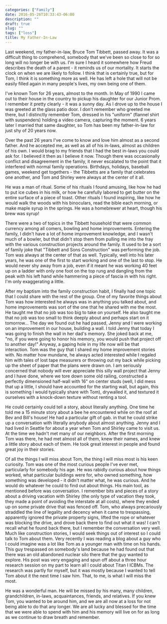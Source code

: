 ```yaml
---
categories: ["Family"]
date: 2016-05-26T10:33:43-06:00
description: ""
draft: true
slug: ""
tags: ["loss"]
title: My Father-In-Law
---
```

Last weekend, my father-in-law, Bruce Tom Tibbett, passed away. It was a difficult
thing to comprehend, somebody that we've been so close to for so long will no longer
be with us. I'm sure I heard it somewhere how Freud describes the death of a
parent - it reminds us of our mortality. It starts the clock on when we are likely
to follow. I think that is certainly true, but for Tom, I think it is something more
as well. He has left a hole that will not be easily filled again in many people's
lives, my own being one of them.

I've known Tom for 26 years, almost to the month. In May of 1990 I came out to their
house in the country to pickup his daughter for our Junior Prom. I remember it
pretty clearly - it was a sunny day. As I drove up to the house I was greeted
at the glass patio door. I don't remember who greeted me there, but I distinctly
remember Tom, dressed in his "uniform" (flannel shirt with suspenders) holding
a video camera, capturing the moment. 6 years later I married that same daughter,
so Tom has been my father-in-law for just shy of 20 years now.

Over the past 26 years I've come to know and love him almost as a second father.
And he accepted me, as well as all of his in-laws, almost as children of his own.
I would brag to my friends that I had the best in-laws you could ask for. I
believed it then as I believe it now. Though there was occasionally conflict and
disagreement in the family, it never escalated to the point that it interfered
with normal family operations. Birthdays, holidays, baseball games, weekend
get togethers - the Tibbetts are a family that celebrates one another, and Tom
and Shirley were always at the center of it all.

He was a man of ritual. Some of his rituals I found amusing, like how he had to
put ice cubes in his milk, or how he carefully labored to get butter on the
entire surface of a piece of toast. Other rituals I found inspiring, like how
he would walk the woods with his binoculars, read the bible each morning, or
make maple syrup in the springs. He was a homebrewer at heart, though his brew
was syrup!

There were a two of topics in the Tibbett household that were common currency
among all comers, bowling and home improvements. Entering the family, I didn't have
a lot of home improvement knowledge, and I wasn't much of a bowler, but that didn't
stop them from pulling me into the fray with the various construction projects
around the family. It used to be a sort of family joke that "Tibbett and Sons
Construction" was performing the job. Tom was always at the center of that as
well. Typically, well into his later years, he was one of the first to start
working and one of the last to stop. He would never shy away from a job, even if
it meant he was working 40 feet up on a ladder with only one foot on the top rung
and dangling from the peak with his left hand while hammering a piece of fascia
in with his right. I'm only exaggerating a little.

After my baptism into the family construction habit, I finally had one topic
that I could share with the rest of the group. One of my favorite things about
Tom was how interested he always was in anything you talked about, and
home improvements was sort of the one that he shared with me the most. He
taught me that no job was too big to take on yourself. He also taught me that
no job was too small to think deeply about and perhaps start on it tomorrow...
The day we found out he had passed, Jenny and I were working on an improvement
in our house, building a wall. I told Jenny that today I was going to finish
the wall in her dad's memory. She joked back at me, "no, if you were going to
honor his memory, you would push that project off to another day!" Anyway, a
gaping hole in my life now will be that interaction. Tom was the guy that I
shared my home improvement stories with. No matter how mundane, he always acted
interested while I regaled him with tales of lost tape measurers or throwing
out my back while picking up the sheet of paper that the plans were drawn
on. I am seriously concerned that nobody will ever appreciate this silly
wall project that Jenny and I have done, where we tore down some old railing,
constructed a perfectly dimensioned half-wall with 16" on center studs (well, I
did mess that up a little, I should have accounted for the starting
wall, but again, this is something I would typically share with Tom), drywalled
it, and textured it ourselves with a knock-down texture without renting a tool.

He could certainly could tell a story, about literally anything. One time he told
me a 15 minute story about a bee he encountered while on the roof at Bev and
Bill's house! He had a particular gift of gab. in that he could strike up
a conversation with literally anybody about almost anything. Jenny and I had
lived in Seattle for about a year when Tom and Shirley came to visit us. At
the time we hadn't met many of our neighbors. After the first morning Tom was
there, he had met almost all of them, knew their names, and knew a little story
about each of them. He took great interest in people and found great joy in
their stories.

Of all the things I will miss about Tom, the thing I will miss most is his
keen curiosity. Tom was one of the most curious people I've ever met, particularly
for somebody his age. He was rabidly curious about how things worked, what particular
buildings were for, who owned something, how something was developed - it didn't
matter what, he was curious. And he would do whatever he could to find out
about things. His main tool, as mentioned before was conversation.
I remember bits and pieces of a story about a driving vacation with Shirley
(the only type of vacation they took, they made a point of avoiding the
interstate at all costs), where they ended up on some private drive that was
fenced off. Tom, who always precariously straddled the line of legality and
decency when it came to trespassing, apparently ignored the private property
signs, lifted the rope or whatever was blocking the drive, and drove back there
to find out what it was! I can't recall what he found back there, but I
remember the conversation very well. Much like construction stories, I would
seek things out of interest so I could talk to Tom about them. Very
recently I was reading a blog about a guy who I could imagine was a lot like
Tom as a younger man with time on his hands. This guy trespassed on somebody's
land because he had found out that there was an old abandoned nuclear silo
there that the guy wanted to explore. His post was very engaging and spun off
about a three hour research session on my part to learn all I could about
Titan I ICBMs. The research was partly for myself, but it was mostly because
I wanted to tell Tom about it the next time I saw him. That, to me, is what I
will miss the most.

He was a wonderful man. He will be missed by his many, many children, grandchildren,
in-laws, acquaintances, friends, and relatives. If you knew Tom, you wanted to
be around him, and we are all now at a loss for not being able to do that any
longer. We are all lucky and blessed for the time that we were able to spend
with him and his memory will live on for as long as we continue to draw breath
and remember.
